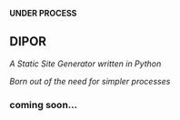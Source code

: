 <p align="center>
    <img src="https://res.cloudinary.com/dyzls6yws/image/upload/w_1000,ar_1:1,c_fill,g_auto,e_art:hokusai/v1593922969/image_2_n1lltl.png">
    <p><b>UNDER PROCESS</b></p>
</p>

<p align="center">
    <h2>DIPOR</h2>
    <p><em>A Static Site Generator written in Python</em></p>
    <p><em>Born out of the need for simpler processes</em></p>
</p>

### coming soon...